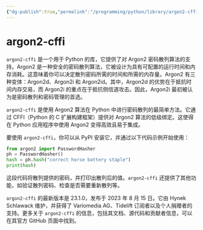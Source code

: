```yaml
---
{"dg-publish":true,"permalink":"/programming/python/library/argon2-cffi/","contentClasses":".content svg {width: 100%; height: auto;}"}
---
```



# argon2-cffi

`argon2-cffi` 是一个用于 Python 的库，它提供了对 Argon2 密码散列算法的支持。Argon2 是一种安全的密码散列算法，它被设计为具有可配置的运行时间和内存消耗。这意味着你可以决定散列密码所需的时间和所需的内存量。Argon2 有三种变体：Argon2d、Argon2i 和 Argon2id。其中，Argon2d 的优势在于抵抗时间内存交易，而 Argon2i 的重点在于抵抗侧信道攻击。因此，Argon2i 最初被认为是密码散列和密码管理的首选。

`argon2-cffi` 是使用 Argon2 算法在 Python 中进行密码散列的最简单方法。它通过 CFFI（Python 的 C 扩展构建框架）提供对 Argon2 算法的低级绑定。这使得在 Python 应用程序中使用 Argon2 变得高效且易于集成。

要使用 `argon2-cffi`，你可以从 PyPI 安装它，并通过以下代码示例开始使用：

```python
from argon2 import PasswordHasher
ph = PasswordHasher()
hash = ph.hash("correct horse battery staple")
print(hash)
```

这段代码将散列提供的密码，并打印出散列后的值。`argon2-cffi` 还提供了其他功能，如验证散列密码、检查是否需要重新散列等。

`argon2-cffi` 的最新版本是 23.1.0，发布于 2023 年 8 月 15 日。它由 Hynek Schlawack 维护，并获得了 Variomedia AG、Tidelift 订阅者以及个人捐赠者的支持。更多关于 `argon2-cffi` 的信息，包括其文档、源代码和贡献者信息，可以在其官方 GitHub 页面中找到。